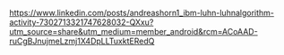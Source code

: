 https://www.linkedin.com/posts/andreashorn1_ibm-luhn-luhnalgorithm-activity-7302713321747628032-QXxu?utm_source=share&utm_medium=member_android&rcm=ACoAAD-ruCgBJnujmeLzmj1X4DpLLTuxktERedQ
